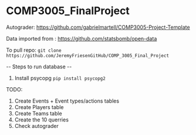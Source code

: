 # COMP3005_FinalProject

Autograder: https://github.com/gabrielmartell/COMP3005-Project-Template

Data imported from : https://github.com/statsbomb/open-data

To pull repo: `git clone https://github.com/JeremyFriesenGitHub/COMP_3005_Final_Project`

-- Steps to run database --

1. Install psycopg `pip install psycopg2`

TODO: 
1. Create Events + Event types/actions tables
2. Create Players table
3. Create Teams table
5. Create the 10 querries
6. Check autograder

